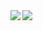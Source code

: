 <a href="">
  <img align="left" src="https://github-readme-stats.vercel.app/api?username=Gram21&count_private=true&show_icons=true&theme=vue&hide_rank=true&line_height=29" />
</a>
<a href="">
  <img align="left" src="https://github-readme-stats.vercel.app/api/top-langs/?username=Gram21&theme=vue&hide_title=true&show_icons=true&langs_count=10&hide=makefile,css,c,cmake,freemarker,html&line_height=29" />
</a>
